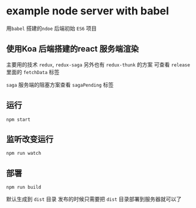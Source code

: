 # example node server with babel

用`babel` 搭建的`ndoe` 后端初始 `ES6` 项目

## 使用Koa 后端搭建的react 服务端渲染

主要用的技术 `redux`, `redux-saga`
另外也有 `redux-thunk` 的方案 可查看 `release` 里面的 `fetchData` 标签

`saga` 服务端的阻塞方案查看 `sagaPending` 标签

## 运行
```
npm start 
```

## 监听改变运行
```
npm run watch
```

## 部署
```
npm run build
```
默认生成到 `dist` 目录
发布的时候只需要把 `dist` 目录部署到服务器就可以了